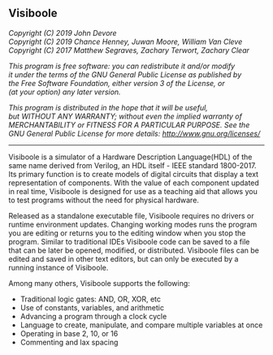  ## Visiboole

*Copyright (C) 2019 John Devore  
Copyright (C) 2019 Chance Henney, Juwan Moore, William Van Cleve  
Copyright (C) 2017 Matthew Segraves, Zachary Terwort, Zachary Clear*

*This program is free software: you can redistribute it and/or modify  
it under the terms of the GNU General Public License as published by  
the Free Software Foundation, either version 3 of the License, or  
(at your option) any later version.*
 
*This program is distributed in the hope that it will be useful,  
but WITHOUT ANY WARRANTY; without even the implied warranty of  
MERCHANTABILITY or FITNESS FOR A PARTICULAR PURPOSE. See the  
GNU General Public License for more details: http://www.gnu.org/licenses/*

-----
		   
 
Visiboole is a simulator of a Hardware Description Language(HDL) of the same name derived from Verilog, an HDL itself - IEEE standard 1800-2017. Its primary function is to create models of digital circuits that display a text representation of components. With the value of each component updated in real time, Visiboole is designed for use as a teaching aid that allows you to test programs without the need for physical hardware.
 
Released as a standalone executable file, Visiboole requires no drivers or runtime environment updates. Changing working modes runs  the program you are editing or returns you to the editing window when you stop the program. Similar to traditional IDEs Visiboole code can be saved to a file that can be later be opened, modified, or distributed. Visiboole files can be edited and saved in other text editors, but can only be executed by a running instance of Visiboole.
 
Among many others, Visiboole supports the following:  
  * Traditional logic gates: AND, OR, XOR, etc  
  * Use of constants, variables, and arithmetic  
  * Advancing a program through a clock cycle  
  * Language to create, manipulate, and compare multiple variables at once  
  * Operating in base 2, 10, or 16  
  * Commenting and lax spacing
